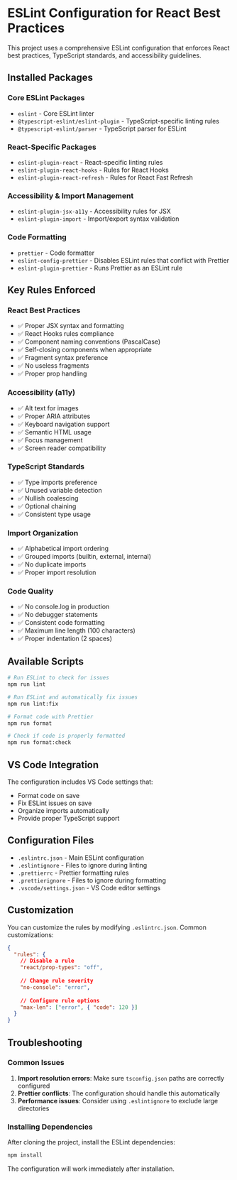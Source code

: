 # ESLint Configuration for React Best Practices

This project uses a comprehensive ESLint configuration that enforces React best practices, TypeScript standards, and accessibility guidelines.

## Installed Packages

### Core ESLint Packages
- `eslint` - Core ESLint linter
- `@typescript-eslint/eslint-plugin` - TypeScript-specific linting rules
- `@typescript-eslint/parser` - TypeScript parser for ESLint

### React-Specific Packages
- `eslint-plugin-react` - React-specific linting rules
- `eslint-plugin-react-hooks` - Rules for React Hooks
- `eslint-plugin-react-refresh` - Rules for React Fast Refresh

### Accessibility & Import Management
- `eslint-plugin-jsx-a11y` - Accessibility rules for JSX
- `eslint-plugin-import` - Import/export syntax validation

### Code Formatting
- `prettier` - Code formatter
- `eslint-config-prettier` - Disables ESLint rules that conflict with Prettier
- `eslint-plugin-prettier` - Runs Prettier as an ESLint rule

## Key Rules Enforced

### React Best Practices
- ✅ Proper JSX syntax and formatting
- ✅ React Hooks rules compliance
- ✅ Component naming conventions (PascalCase)
- ✅ Self-closing components when appropriate
- ✅ Fragment syntax preference
- ✅ No useless fragments
- ✅ Proper prop handling

### Accessibility (a11y)
- ✅ Alt text for images
- ✅ Proper ARIA attributes
- ✅ Keyboard navigation support
- ✅ Semantic HTML usage
- ✅ Focus management
- ✅ Screen reader compatibility

### TypeScript Standards
- ✅ Type imports preference
- ✅ Unused variable detection
- ✅ Nullish coalescing
- ✅ Optional chaining
- ✅ Consistent type usage

### Import Organization
- ✅ Alphabetical import ordering
- ✅ Grouped imports (builtin, external, internal)
- ✅ No duplicate imports
- ✅ Proper import resolution

### Code Quality
- ✅ No console.log in production
- ✅ No debugger statements
- ✅ Consistent code formatting
- ✅ Maximum line length (100 characters)
- ✅ Proper indentation (2 spaces)

## Available Scripts

```bash
# Run ESLint to check for issues
npm run lint

# Run ESLint and automatically fix issues
npm run lint:fix

# Format code with Prettier
npm run format

# Check if code is properly formatted
npm run format:check
```

## VS Code Integration

The configuration includes VS Code settings that:
- Format code on save
- Fix ESLint issues on save
- Organize imports automatically
- Provide proper TypeScript support

## Configuration Files

- `.eslintrc.json` - Main ESLint configuration
- `.eslintignore` - Files to ignore during linting
- `.prettierrc` - Prettier formatting rules
- `.prettierignore` - Files to ignore during formatting
- `.vscode/settings.json` - VS Code editor settings

## Customization

You can customize the rules by modifying `.eslintrc.json`. Common customizations:

```json
{
  "rules": {
    // Disable a rule
    "react/prop-types": "off",
    
    // Change rule severity
    "no-console": "error",
    
    // Configure rule options
    "max-len": ["error", { "code": 120 }]
  }
}
```

## Troubleshooting

### Common Issues

1. **Import resolution errors**: Make sure `tsconfig.json` paths are correctly configured
2. **Prettier conflicts**: The configuration should handle this automatically
3. **Performance issues**: Consider using `.eslintignore` to exclude large directories

### Installing Dependencies

After cloning the project, install the ESLint dependencies:

```bash
npm install
```

The configuration will work immediately after installation.